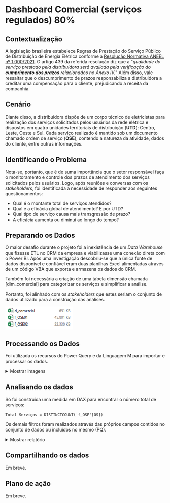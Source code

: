 # Dashboard Comercial (serviços regulados) 80%

## Contextualização
A legislação brasileira estabelece Regras de Prestação do Serviço Público de Distribuição de Energia Elétrica conforme a  [Resolução Normativa ANEEL nº 1.000/2021](https://www2.aneel.gov.br/cedoc/ren20211000.pdf). O artigo 439 da referida resolução diz que a "_qualidade do serviço prestado pela distribuidora será avaliada pela verificação do **cumprimento dos prazos** relacionados no Anexo IV._" Além disso, vale ressaltar que o descumprimento de prazos responsabiliza a distribuidora a creditar uma compensação para o cliente, prejudicando a receita da companhia.

## Cenário
Diante disso, a distribuidora dispõe de um corpo técnico de eletricistas para realização dos serviços solicitados pelos usuários da rede elétrica e dispostos em quatro unidades territoriais de distribuição (**UTD**): Centro, Leste, Oeste e Sul. Cada serviço realizado é mantido sob um documento chamado ordem de serviço (**OSE**), contendo a natureza da atividade, dados do cliente, entre outras informações.

## Identificando o Problema
Nota-se, portanto, que é de suma importância que o setor responsável faça o monitoramento e controle dos prazos de atendimento dos serviços solicitados pelos usuários. Logo, após reuniões e conversas com os _stakeholders_, foi identificada a necessidade de responder aos seguintes questionamentos:
- Qual é o montante total de serviços atendidos?
- Qual é a eficácia global de atendimento? E por UTD?
- Qual tipo de serviço causa mais transgressão de prazo?
- A eficácia aumenta ou diminui ao longo do tempo?

## Preparando os Dados
O maior desafio durante o projeto foi a inexistência de um _Data Warehouse_ que fizesse ETL no CRM da empresa e viabilizasse uma conexão direta com o Power BI. Após uma investigação descobriu-se que a única fonte de dados disponível e confiável eram duas planilhas Excel alimentadas através de um código VBA que exporta e armazena os dados do CRM.

Também foi necessária a criação de uma tabela dimensão chamada [dim_comercial] para categorizar os serviços e simplificar a análise.

Portanto, foi alinhado com os _stakeholders_ que estes seriam o conjunto de dados utilizado para a construção das análises.

<img src="/assets/servicos-regulados/dados_resolução_1000.png" alt="Conjunto de dados"/>

## Processando os Dados
Foi utilizada os recursos do Power Query e da Linguagem M para importar e processar os dados.
<details>
  <summary>Mostrar imagens</summary>
  Código em M:
  
  <img src="/assets/servicos-regulados/M_code.png" alt="Código em M"/>

  Dados no Power Query e as etapas aplicadas:
  
  <img src="/assets/servicos-regulados/PQ_import.png" alt="Power Query"/>

  Modelo de dados:
  
  <img src="/assets/servicos-regulados/model.png" alt="Data Model"/>
  
</details>

## Analisando os dados
Só foi construída uma medida em DAX para encontrar o número total de serviços:

```Total Serviços = DISTINCTCOUNT('f_OSE'[OS])```

Os demais filtros foram realizados através das próprios campos contidos no conjunto de dados ou incluídos no mesmo (PQ).

<details>
  <summary>Mostrar relatório</summary>
  
  <img src="/assets/servicos-regulados/dash_comercial_regulados.png" alt="Dashboard Comercial - Serviços Regulados" style="height: 1200px, width: 1280px" />
  
</details>

## Compartilhando os dados

Em breve.

## Plano de ação

Em breve.
